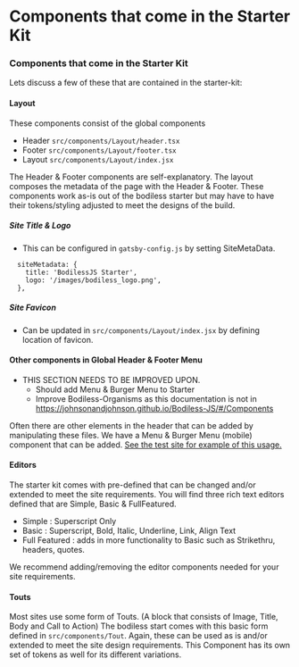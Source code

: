 # Components that come in the Starter Kit

### Components that come in the Starter Kit
Lets discuss a few of these that are contained in the starter-kit:

#### Layout
These components consist of the global components
* Header `src/components/Layout/header.tsx`
* Footer `src/components/Layout/footer.tsx`
* Layout `src/components/Layout/index.jsx`

The Header & Footer components are self-explanatory. The layout composes the metadata of the page with the Header & Footer.  These components work as-is out of the bodiless starter but may have to have their tokens/styling adjusted to meet the designs of the build.

##### Site Title & Logo
* This can be configured in `gatsby-config.js` by setting SiteMetaData.
```
  siteMetadata: {
    title: 'BodilessJS Starter',
    logo: '/images/bodiless_logo.png',
  },
```

##### Site Favicon
* Can be updated in `src/components/Layout/index.jsx` by defining location of favicon.

#### Other components in Global Header & Footer Menu

* THIS SECTION NEEDS TO BE IMPROVED UPON.
  * Should add Menu & Burger Menu to Starter 
  * Improve Bodiless-Organisms as this documentation is not in https://johnsonandjohnson.github.io/Bodiless-JS/#/Components 

Often there are other elements in the header that can be added by manipulating these files. We have a Menu & Burger Menu (mobile) component that can be added.
[See the test site for example of this usage.](https://github.com/johnsonandjohnson/Bodiless-JS/blob/master/examples/test-site/src/components/Layout/header.tsx)

#### Editors
The starter kit comes with pre-defined that can be changed and/or extended to meet the site requirements. You will find three rich text editors defined that are Simple, Basic & FullFeatured.
* Simple : Superscript Only
* Basic : Superscript, Bold, Italic, Underline, Link, Align Text
* Full Featured : adds in more functionality to Basic such as Strikethru, headers, quotes.

We recommend adding/removing the editor components needed for your site requirements. 

#### Touts
Most sites use some form of Touts. (A block that consists of Image, Title, Body and Call to Action) The bodiless start comes with this basic form defined in `src/components/Tout`. Again, these can be used as is and/or extended to meet the site design requirements.  This Component has its own set of tokens as well for its different variations. 